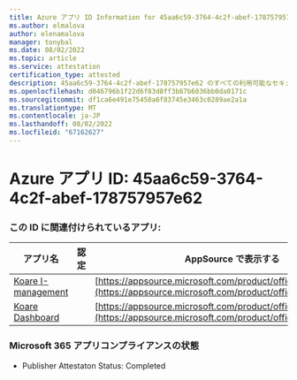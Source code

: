 ```yaml
---
title: Azure アプリ ID Information for 45aa6c59-3764-4c2f-abef-178757957e62
ms.author: elmalova
author: elenamalova
manager: tonybal
ms.date: 08/02/2022
ms.topic: article
ms.service: attestation
certification_type: attested
description: 45aa6c59-3764-4c2f-abef-178757957e62 のすべての利用可能なセキュリティとコンプライアンス情報。
ms.openlocfilehash: d046796b1f22d6f83d8ff3b87b6036bb0da0171c
ms.sourcegitcommit: df1ca6e491e75450a6f83745e3463c0289ae2a1a
ms.translationtype: MT
ms.contentlocale: ja-JP
ms.lasthandoff: 08/02/2022
ms.locfileid: "67162627"
---
```

# <a name="azure-app-id-45aa6c59-3764-4c2f-abef-178757957e62"></a>Azure アプリ ID: 45aa6c59-3764-4c2f-abef-178757957e62


### <a name="apps-associated-with-this-id"></a>この ID に関連付けられているアプリ:
| **アプリ名** | **認定** | **AppSource で表示する** |
|--------------|---------------|-----------------------|
| [Koare I-management](../forward/WA200004224.md) |  | [https://appsource.microsoft.com/product/office/WA200004224](https://appsource.microsoft.com/product/office/WA200004224) |
| [Koare Dashboard](../forward/WA200004403.md) |  | [https://appsource.microsoft.com/product/office/WA200004403](https://appsource.microsoft.com/product/office/WA200004403) |

### <a name="microsoft-365-app-compliance-status"></a>Microsoft 365 アプリコンプライアンスの状態
- Publisher Attestaton Status: Completed
